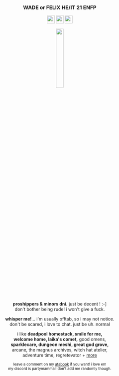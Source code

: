 <h3 p align="center">WADE or FELIX HE/IT 21 ENFP</h3>
<p align="center"><img src="https://files.catbox.moe/lyogii.png" height="25px"> <img src="https://files.catbox.moe/od5klh.png" height="25px"> <img src="https://files.catbox.moe/ud4nx6.png" height="25px"></p>
<p align="center"><img src="https://files.catbox.moe/omxlxe.png" width="22%"></p>
<p align="center">
<b>proshippers & minors dni.</b> just be decent ! :-]
<br>don't bother being rude! i won't give a fuck.</p>
<p align="center"><b>whisper me!</b>... i'm usually offtab, so i may not notice.
<br>don't be scared, i love to chat. just be uh. normal</p>
<p align="center">
i like <b>deadpool homestuck, smile for me,</b> 
<br><b>welcome home, laika's comet,</b> good omens,
<br><b>sparklecare, dungeon meshi, great god grove,</b>
<br>arcane, the magnus archives, witch hat atelier,
<br>adventure time, regretevator + <a href="https://rentry.co/-spiderman">more</a>
</p>
<p align="center"><sub>leave a comment on my <a href="https://inspekta.atabook.org/">atabook</a> if you want! i love em</sub>
<br><sup>my discord is partymammal! don't add me randomly though.</sup></p>
